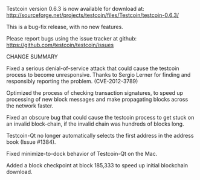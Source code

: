 Testcoin version 0.6.3 is now available for download at:
  http://sourceforge.net/projects/testcoin/files/Testcoin/testcoin-0.6.3/

This is a bug-fix release, with no new features.

Please report bugs using the issue tracker at github:
  https://github.com/testcoin/testcoin/issues

CHANGE SUMMARY

Fixed a serious denial-of-service attack that could cause the
testcoin process to become unresponsive. Thanks to Sergio Lerner
for finding and responsibly reporting the problem. (CVE-2012-3789)

Optimized the process of checking transaction signatures, to
speed up processing of new block messages and make propagating
blocks across the network faster.

Fixed an obscure bug that could cause the testcoin process to get
stuck on an invalid block-chain, if the invalid chain was
hundreds of blocks long.

Testcoin-Qt no longer automatically selects the first address
in the address book (Issue #1384).

Fixed minimize-to-dock behavior of Testcoin-Qt on the Mac.

Added a block checkpoint at block 185,333 to speed up initial
blockchain download.
